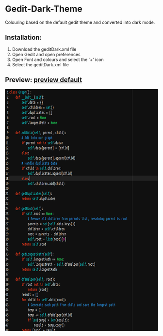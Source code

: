 # Gedit-Dark-Theme
Colouring based on the default gedit theme and converted into dark mode.

## Installation:

1. Download the geditDark.xml file
2. Open Gedit and open preferences
3. Open Font and colours and select the '+' icon
4. Select the geditDark.xml file

## Preview: [preview default](https://raw.githubusercontent.com/sseanik/Gedit-Dark-Theme/master/previewDefault.png)

<img src="https://raw.githubusercontent.com/sseanik/Gedit-Dark-Theme/master/previewTheme.png" width="800" height="800">
